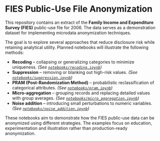 # FIES Public-Use File Anonymization

This repository contains an extract of the **Family Income and Expenditure Survey (FIES)** public-use file for 2006. The data serves as a demonstration dataset for implementing microdata anonymization techniques.

The goal is to explore several approaches that reduce disclosure risk while retaining analytical utility. Planned notebooks will illustrate the following methods:

- **Recoding** – collapsing or generalizing categories to minimize uniqueness. *(See [`notebooks/recoding.ipynb`](notebooks/recoding.ipynb))*
- **Suppression** – removing or blanking out high-risk values. *(See [`notebooks/suppression.ipynb`](notebooks/suppression.ipynb))*
- **PRAM (Post-Randomization Method)** – probabilistic reclassification of categorical attributes. *(See [`notebooks/pram.ipynb`](notebooks/pram.ipynb))*
- **Micro-aggregation** – grouping records and replacing detailed values with group averages. *(See [`notebooks/micro_aggregation.ipynb`](notebooks/micro_aggregation.ipynb))*
- **Noise addition** – introducing small perturbations to numeric variables. *(See [`notebooks/noise_addition.ipynb`](notebooks/noise_addition.ipynb))*

These notebooks aim to demonstrate how the FIES public-use data can be anonymized using different strategies. The examples focus on education, experimentation and illustration rather than production-ready anonymization.
